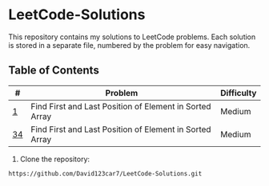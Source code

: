 # LeetCode-Solutions

This repository contains my solutions to LeetCode problems. Each solution is stored in a separate file, numbered by the problem for easy navigation.  

## Table of Contents

| #   | Problem | Difficulty | 
|-----|---------|------------|
| [1](001_TwoSum.cs)  | Find First and Last Position of Element in Sorted Array | Medium |## How to Use
| [34](034_FirstLastPosOfSortedArray.cs)  | Find First and Last Position of Element in Sorted Array | Medium |

1. Clone the repository:
```bash
https://github.com/David123car7/LeetCode-Solutions.git
